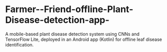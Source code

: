 # Farmer--Friend-offline-Plant-Disease-detection-app-
A mobile-based plant disease detection system using CNNs and TensorFlow Lite, deployed in an Android app (Kotlin) for offline leaf disease identification.

